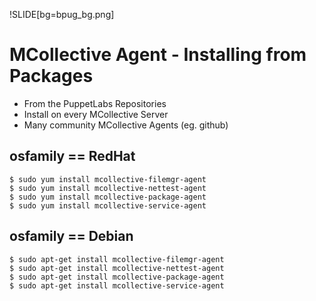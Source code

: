 !SLIDE[bg=bpug_bg.png]

# MCollective Agent - Installing from Packages #

* From the PuppetLabs Repositories
* Install on every MCollective Server
* Many community MCollective Agents (eg. github)

## osfamily == RedHat ##

    $ sudo yum install mcollective-filemgr-agent
    $ sudo yum install mcollective-nettest-agent
    $ sudo yum install mcollective-package-agent
    $ sudo yum install mcollective-service-agent

## osfamily == Debian

    $ sudo apt-get install mcollective-filemgr-agent
    $ sudo apt-get install mcollective-nettest-agent
    $ sudo apt-get install mcollective-package-agent
    $ sudo apt-get install mcollective-service-agent
